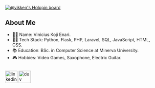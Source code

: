 [![@vikken's Holopin board](https://holopin.io/api/user/board?user=vikken)](https://holopin.io/@vikken)

## About Me
- 🧑‍🚀 Name: Vinicius Koji Enari.
- 👨‍💻 Tech Stack: Python, Flask, PHP, Laravel, SQL, JavaScript, HTML, CSS.
- 📚 Education: BSc. in Computer Science at Minerva University.
- 🎮 Hobbies: Video Games, Saxophone, Electric Guitar.

## 
[<img src='https://img.shields.io/badge/LinkedIn-0077B5?style=for-the-badge&logo=linkedin&logoColor=white' alt='linkedin' height='40'>](https://linkedin.com/in/vinicius-enari)  [<img src='https://img.shields.io/badge/dev.to-0A0A0A?style=for-the-badge&logo=dev.to&logoColor=white' alt='dev' height='40'>](https://dev.to/viniciusenari)
